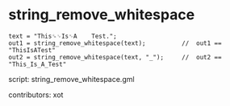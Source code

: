 string_remove_whitespace
========================

    text = "This␍␊Is␉A    Test.";
    out1 = string_remove_whitespace(text);          //  out1 == "ThisIsATest"
    out2 = string_remove_whitespace(text, "_");     //  out2 == "This_Is_A_Test"

script: string_remove_whitespace.gml

contributors: xot
